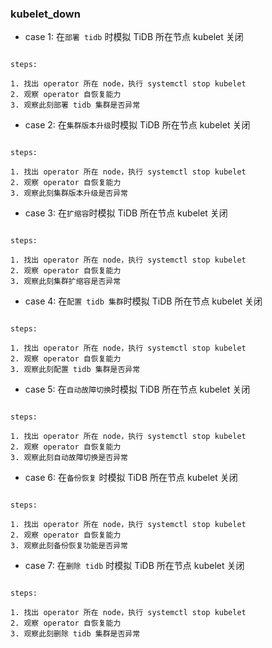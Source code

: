 ### kubelet_down

- case 1: 在`部署 tidb` 时模拟 TiDB 所在节点 kubelet 关闭


```

steps:

1. 找出 operator 所在 node，执行 systemctl stop kubelet 
2. 观察 operator 自恢复能力
3. 观察此刻部署 tidb 集群是否异常

```

- case 2: 在`集群版本升级`时模拟 TiDB 所在节点 kubelet 关闭


```

steps:

1. 找出 operator 所在 node，执行 systemctl stop kubelet 
2. 观察 operator 自恢复能力
3. 观察此刻集群版本升级是否异常

```

- case 3: 在`扩缩容`时模拟 TiDB 所在节点 kubelet 关闭


```

steps:

1. 找出 operator 所在 node，执行 systemctl stop kubelet 
2. 观察 operator 自恢复能力
3. 观察此刻集群扩缩容是否异常

```

- case 4: 在`配置 tidb 集群`时模拟 TiDB 所在节点 kubelet 关闭


```

steps:

1. 找出 operator 所在 node，执行 systemctl stop kubelet 
2. 观察 operator 自恢复能力
3. 观察此刻配置 tidb 集群是否异常

```

- case 5: 在`自动故障切换`时模拟 TiDB 所在节点 kubelet 关闭


```

steps:

1. 找出 operator 所在 node，执行 systemctl stop kubelet 
2. 观察 operator 自恢复能力
3. 观察此刻自动故障切换是否异常

```

- case 6: 在`备份恢复` 时模拟 TiDB 所在节点 kubelet 关闭


```

steps:

1. 找出 operator 所在 node，执行 systemctl stop kubelet 
2. 观察 operator 自恢复能力
3. 观察此刻备份恢复功能是否异常

```

- case 7: 在`删除 tidb` 时模拟 TiDB 所在节点 kubelet 关闭


```

steps:

1. 找出 operator 所在 node，执行 systemctl stop kubelet 
2. 观察 operator 自恢复能力
3. 观察此刻删除 tidb 集群是否异常

```